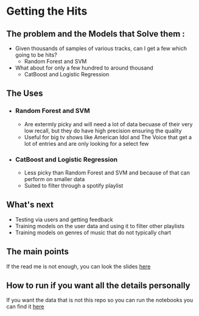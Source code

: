 # Getting the Hits

## The problem and the Models that Solve them  :

   - Given thousands of samples of various tracks, can I get a few which going to be hits?
     * Random Forest and SVM
   - What about for only a few hundred to around thousand
     * CatBoost and Logistic Regression   

## The Uses

-  ### Random Forest and SVM
    *  Are extermly picky and will need a lot of data becuase of their very low recall, but they do have high precision ensuring the quality
    *  Useful for big tv shows like American Idol and The Voice that get a lot of entries and are only looking for a select few

-  ###  CatBoost and Logistic Regression 
   * Less picky than Random Forest and SVM and because of that can perform on smaller data 
   * Suited to filter through a spotify playlist 
   
## What's next
   - Testing via users and getting feedback
   - Training models on the user data and using it to filter other playlists
   - Training models on genres of music that do not typically chart
   
## The main points
If the read me is not enough, you can look the slides [here](https://github.com/S-boker/Hit-Songs/blob/main/Climbing%20the%20chart%20tour%20sildes.pdf)

## How to run if you want all the details personally
If you want the data that is not this repo so you can run the notebooks you can find it [here](https://drive.google.com/drive/folders/1hpRwCp1mRd_xMkpytvAQBt07Pc0drcQJ?usp=sharing)
